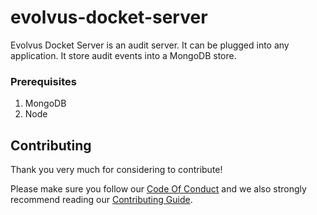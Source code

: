 # evolvus-docket-server
Evolvus Docket Server is an audit server. It can be plugged into any application.
It store audit events into a MongoDB store.

### Prerequisites
1) MongoDB
2) Node

## Contributing
Thank you very much for considering to contribute!

Please make sure you follow our [Code Of Conduct](CODE_OF_CONDUCT.md) and we also strongly recommend reading our [Contributing Guide](CONTRIBUTING.md).
